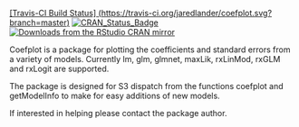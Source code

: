 [\[Travis-CI Build Status\] (https://travis-ci.org/jaredlander/coefplot.svg?branch=master)](https://travis-ci.org/jaredlander/coefplot) [![CRAN\_Status\_Badge](http://www.r-pkg.org/badges/version/coefplot)](https://CRAN.R-project.org/package=coefplot) [![Downloads from the RStudio CRAN mirror](http://cranlogs.r-pkg.org/badges/coefplot)](https://CRAN.R-project.org/package=coefplot)

<!-- README.md is generated from README.Rmd. Please edit that file -->
Coefplot is a package for plotting the coefficients and standard errors from a variety of models. Currently lm, glm, glmnet, maxLik, rxLinMod, rxGLM and rxLogit are supported.

The package is designed for S3 dispatch from the functions coefplot and getModelInfo to make for easy additions of new models.

If interested in helping please contact the package author.
